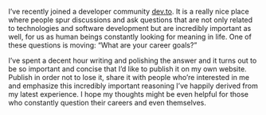 I’ve recently joined a developer community [dev.to](https://dev.to). It is a really nice place where people spur discussions and ask questions that are not only related to technologies and software development but are incredibly important as well, for us as human beings constantly looking for meaning in life. One of these questions is moving: “What are your career goals?”

I’ve spent a decent hour writing and polishing the answer and it turns out to be so important and concise that I’d like to publish it on my own website. Publish in order not to lose it, share it with people who’re interested in me and emphasize this incredibly important reasoning I’ve happily derived from my latest experience. I hope my thoughts might be even helpful for those who constantly question their careers and even themselves.
